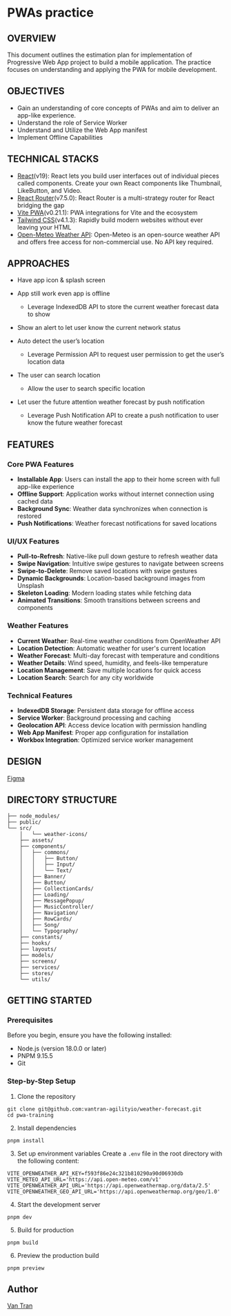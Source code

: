 # PWAs practice

## OVERVIEW

This document outlines the estimation plan for implementation of Progressive Web App project to build a mobile application. The practice focuses on understanding and applying the PWA for mobile development.

## OBJECTIVES

- Gain an understanding of core concepts of PWAs and aim to deliver an app-like experience.
- Understand the role of Service Worker
- Understand and Utilize the Web App manifest
- Implement Offline Capabilities

## TECHNICAL STACKS

- [React](https://react.dev)(v19): React lets you build user interfaces out of individual pieces called components. Create your own React components like Thumbnail, LikeButton, and Video.
- [React Router](https://reactrouter.com/home#react-router-home)(v7.5.0): React Router is a multi-strategy router for React bridging the gap
- [Vite PWA](https://vite-pwa-org.netlify.app)(v0.21.1): PWA integrations for Vite and the ecosystem
- [Tailwind CSS](http://tailwindcss.com)(v4.1.3): Rapidly build modern websites without ever leaving your HTML
- [Open-Meteo Weather API](https://open-meteo.com/): Open-Meteo is an open-source weather API and offers free access for non-commercial use. No API key required.

## APPROACHES

- Have app icon & splash screen
- App still work even app is offline
  - Leverage IndexedDB API to store the current weather forecast data to show
- Show an alert to let user know the current network status
- Auto detect the user’s location
  - Leverage Permission API to request user permission to get the user’s location data
- The user can search location
  - Allow the user to search specific location
- Let user the future attention weather forecast by push notification

  - Leverage Push Notification API to create a push notification to user know the future weather forecast

## FEATURES

### Core PWA Features

- **Installable App**: Users can install the app to their home screen with full app-like experience
- **Offline Support**: Application works without internet connection using cached data
- **Background Sync**: Weather data synchronizes when connection is restored
- **Push Notifications**: Weather forecast notifications for saved locations

### UI/UX Features

- **Pull-to-Refresh**: Native-like pull down gesture to refresh weather data
- **Swipe Navigation**: Intuitive swipe gestures to navigate between screens
- **Swipe-to-Delete**: Remove saved locations with swipe gestures
- **Dynamic Backgrounds**: Location-based background images from Unsplash
- **Skeleton Loading**: Modern loading states while fetching data
- **Animated Transitions**: Smooth transitions between screens and components

### Weather Features

- **Current Weather**: Real-time weather conditions from OpenWeather API
- **Location Detection**: Automatic weather for user's current location
- **Weather Forecast**: Multi-day forecast with temperature and conditions
- **Weather Details**: Wind speed, humidity, and feels-like temperature
- **Location Management**: Save multiple locations for quick access
- **Location Search**: Search for any city worldwide

### Technical Features

- **IndexedDB Storage**: Persistent data storage for offline access
- **Service Worker**: Background processing and caching
- **Geolocation API**: Access device location with permission handling
- **Web App Manifest**: Proper app configuration for installation
- **Workbox Integration**: Optimized service worker management

## DESIGN

[Figma](https://www.figma.com/design/Ako0rWzBakKJgzhHv3oPmW/Mono-Weather-UI?node-id=19-2&t=3TQb0PNtktLOKKSl-1)

## DIRECTORY STRUCTURE

```
├── node_modules/
├── public/
└── src/
    │   └── weather-icons/
    ├── assets/
    ├── components/
    │   ├── commons/
    │   │   ├── Button/
    │   │   ├── Input/
    │   │   └── Text/
    │   ├── Banner/
    │   ├── Button/
    │   ├── CollectionCards/
    │   ├── Loading/
    │   ├── MessagePopup/
    │   ├── MusicController/
    │   ├── Navigation/
    │   ├── RowCards/
    │   ├── Song/
    │   └── Typography/
    ├── constants/
    ├── hooks/
    ├── layouts/
    ├── models/
    ├── screens/
    ├── services/
    ├── stores/
    └── utils/
```

## GETTING STARTED

### Prerequisites

Before you begin, ensure you have the following installed:

- Node.js (version 18.0.0 or later)
- PNPM 9.15.5
- Git

### Step-by-Step Setup

1. Clone the repository

```shell
git clone git@github.com:vantran-agilityio/weather-forecast.git
cd pwa-training
```

2. Install dependencies

```shell
pnpm install
```

3. Set up environment variables
   Create a `.env` file in the root directory with the following content:

```
VITE_OPENWEATHER_API_KEY=f593f86e24c321b810290a90d06930db
VITE_METEO_API_URL='https://api.open-meteo.com/v1'
VITE_OPENWEATHER_API_URL='https://api.openweathermap.org/data/2.5'
VITE_OPENWEATHER_GEO_API_URL='https://api.openweathermap.org/geo/1.0'
```

4. Start the development server

```shell
pnpm dev
```

5. Build for production

```shell
pnpm build
```

6. Preview the production build

```shell
pnpm preview
```

## Author

[Van Tran](mailto:van.tran@asnet.com.vn)
